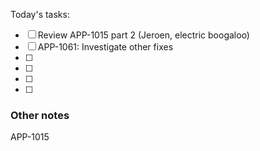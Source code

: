 Today's tasks:
- [ ] Review APP-1015 part 2 (Jeroen, electric boogaloo)
- [ ] APP-1061: Investigate other fixes
- [ ] 
- [ ] 
- [ ] 
- [ ]  

### Other notes

APP-1015